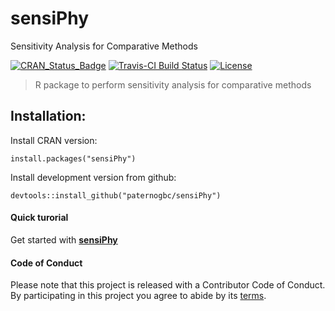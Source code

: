 # sensiPhy  
Sensitivity Analysis for Comparative Methods

[![CRAN_Status_Badge](http://www.r-pkg.org/badges/version/sensiPhy)](http://cran.r-project.org/package=sensiPhy)
[![Travis-CI Build Status](https://travis-ci.org/paternogbc/sensiPhy.svg?branch=master)](https://travis-ci.org/paternogbc/sensiPhy)
[![License](http://img.shields.io/badge/license-GPL%20%28%3E=%202%29-orange.svg?style=flat)](http://www.gnu.org/licenses/gpl-2.0.html)
> R package to perform sensitivity analysis for comparative methods


## Installation:

Install CRAN version:
```{r}
install.packages("sensiPhy")
```

Install development version from github: 
```{r}
devtools::install_github("paternogbc/sensiPhy")
```

#### Quick turorial

Get started with [__sensiPhy__](https://github.com/paternogbc/sensiPhy/wiki/Quick-tutorial)

#### Code of Conduct
Please note that this project is released with a Contributor Code of Conduct. By participating in this project you agree to abide by its [terms](https://github.com/paternogbc/sensiPhy/blob/master/CODE_OF_CONDUCT.md).
